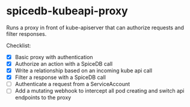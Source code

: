 # spicedb-kubeapi-proxy

Runs a proxy in front of kube-apiserver that can authorize requests and filter
responses.

Checklist:

- [x] Basic proxy with authentication 
- [x] Authorize an action with a SpiceDB call
- [x] Write a relationship based on an incoming kube api call
- [x] Filter a response with a SpiceDB call
- [ ] Authenticate a request from a ServiceAccount 
- [ ] Add a mutating webhook to intercept all pod creating and switch api endpoints to the proxy
